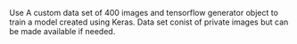 Use A custom data set of 400 images and tensorflow generator object to train a model created using Keras.
Data set conist of private images but can be made available if needed.
